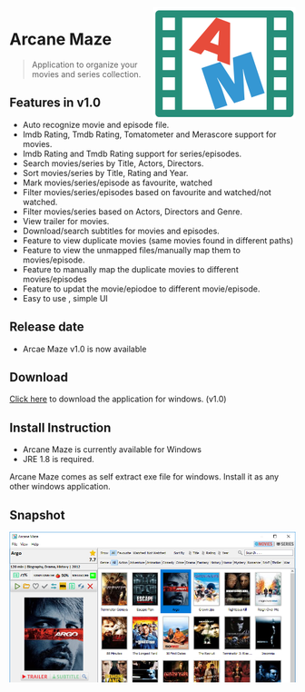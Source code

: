 <img src="icon.png" align="right" />

# Arcane Maze 
> Application to organize your movies and series collection.

## Features in v1.0
- Auto recognize movie and episode file.
- Imdb Rating, Tmdb Rating, Tomatometer and Merascore support for movies.
- Imdb Rating and Tmdb Rating support for series/episodes.
- Search movies/series by Title, Actors, Directors.
- Sort movies/series by Title, Rating and Year.
- Mark movies/series/episode as favourite, watched
- Filter movies/series/episodes based on favourite and watched/not watched.
- Filter movies/series based on Actors, Directors and Genre.
- View trailer for movies.
- Download/search subtitles for movies and episodes.
- Feature to view duplicate movies (same movies found in different paths)
- Feature to view the unmapped files/manually map them to movies/episode.
- Feature to manually map the duplicate movies to different movies/episodes
- Feature to updat the movie/epiodoe to different movie/episode.
- Easy to use , simple UI

## Release date
- Arcae Maze v1.0 is now available

## Download

[Click here](http://arcanemaze.com) to download the application for windows. (v1.0)

## Install Instruction 
- Arcane Maze is currently available for Windows
- JRE 1.8 is required.

Arcane Maze comes as self extract exe file for windows.
Install it as any other windows application.

## Snapshot
<img src="snapshot.png" align="centre" />
 
